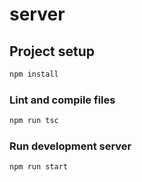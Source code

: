 # server

## Project setup
```bash
npm install
```

### Lint and compile files
```bash
npm run tsc
```


### Run development server
```bash
npm run start
```
